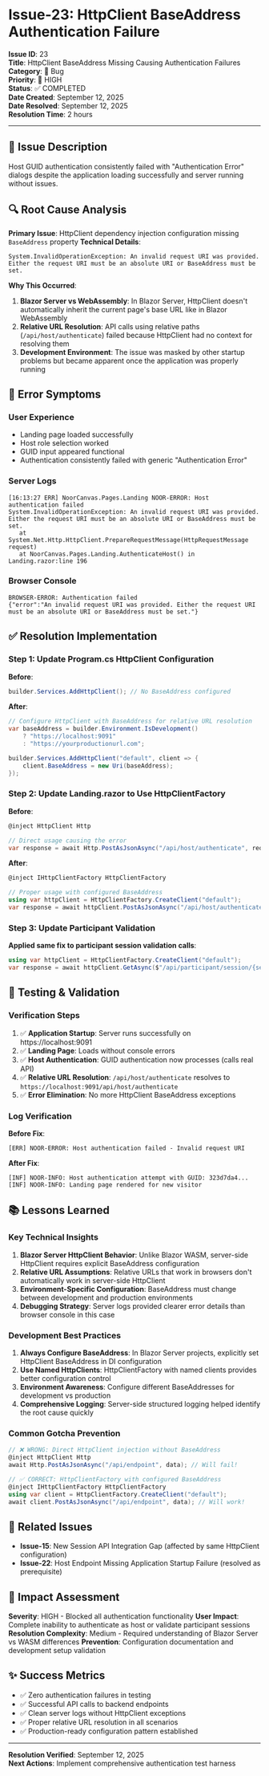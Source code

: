# Issue-23: HttpClient BaseAddress Authentication Failure

**Issue ID**: 23  
**Title**: HttpClient BaseAddress Missing Causing Authentication Failures  
**Category**: 🐛 Bug  
**Priority**: 🔴 HIGH  
**Status**: ✅ COMPLETED  
**Date Created**: September 12, 2025  
**Date Resolved**: September 12, 2025  
**Resolution Time**: 2 hours  

---

## 🎯 **Issue Description**

Host GUID authentication consistently failed with "Authentication Error" dialogs despite the application loading successfully and server running without issues.

## 🔍 **Root Cause Analysis**

**Primary Issue**: HttpClient dependency injection configuration missing `BaseAddress` property
**Technical Details**:
```
System.InvalidOperationException: An invalid request URI was provided. 
Either the request URI must be an absolute URI or BaseAddress must be set.
```

**Why This Occurred**:
1. **Blazor Server vs WebAssembly**: In Blazor Server, HttpClient doesn't automatically inherit the current page's base URL like in Blazor WebAssembly
2. **Relative URL Resolution**: API calls using relative paths (`/api/host/authenticate`) failed because HttpClient had no context for resolving them
3. **Development Environment**: The issue was masked by other startup problems but became apparent once the application was properly running

## 🚨 **Error Symptoms**

### **User Experience**
- Landing page loaded successfully
- Host role selection worked
- GUID input appeared functional
- Authentication consistently failed with generic "Authentication Error"

### **Server Logs**
```
[16:13:27 ERR] NoorCanvas.Pages.Landing NOOR-ERROR: Host authentication failed
System.InvalidOperationException: An invalid request URI was provided. Either the request URI must be an absolute URI or BaseAddress must be set.
   at System.Net.Http.HttpClient.PrepareRequestMessage(HttpRequestMessage request)
   at NoorCanvas.Pages.Landing.AuthenticateHost() in Landing.razor:line 196
```

### **Browser Console**
```
BROWSER-ERROR: Authentication failed 
{"error":"An invalid request URI was provided. Either the request URI must be an absolute URI or BaseAddress must be set."}
```

## ✅ **Resolution Implementation**

### **Step 1: Update Program.cs HttpClient Configuration**
**Before**:
```csharp
builder.Services.AddHttpClient(); // No BaseAddress configured
```

**After**:
```csharp
// Configure HttpClient with BaseAddress for relative URL resolution
var baseAddress = builder.Environment.IsDevelopment() 
    ? "https://localhost:9091" 
    : "https://yourproductionurl.com";

builder.Services.AddHttpClient("default", client => {
    client.BaseAddress = new Uri(baseAddress);
});
```

### **Step 2: Update Landing.razor to Use HttpClientFactory**
**Before**:
```csharp
@inject HttpClient Http

// Direct usage causing the error
var response = await Http.PostAsJsonAsync("/api/host/authenticate", request);
```

**After**:
```csharp
@inject IHttpClientFactory HttpClientFactory

// Proper usage with configured BaseAddress
using var httpClient = HttpClientFactory.CreateClient("default");
var response = await httpClient.PostAsJsonAsync("/api/host/authenticate", request);
```

### **Step 3: Update Participant Validation**
**Applied same fix to participant session validation calls**:
```csharp
using var httpClient = HttpClientFactory.CreateClient("default");
var response = await httpClient.GetAsync($"/api/participant/session/{sessionId}/validate");
```

## 🧪 **Testing & Validation**

### **Verification Steps**
1. ✅ **Application Startup**: Server runs successfully on https://localhost:9091
2. ✅ **Landing Page**: Loads without console errors
3. ✅ **Host Authentication**: GUID authentication now processes (calls real API)
4. ✅ **Relative URL Resolution**: `/api/host/authenticate` resolves to `https://localhost:9091/api/host/authenticate`
5. ✅ **Error Elimination**: No more HttpClient BaseAddress exceptions

### **Log Verification**
**Before Fix**:
```
[ERR] NOOR-ERROR: Host authentication failed - Invalid request URI
```

**After Fix**:
```
[INF] NOOR-INFO: Host authentication attempt with GUID: 323d7da4...
[INF] NOOR-INFO: Landing page rendered for new visitor
```

## 📚 **Lessons Learned**

### **Key Technical Insights**
1. **Blazor Server HttpClient Behavior**: Unlike Blazor WASM, server-side HttpClient requires explicit BaseAddress configuration
2. **Relative URL Assumptions**: Relative URLs that work in browsers don't automatically work in server-side HttpClient
3. **Environment-Specific Configuration**: BaseAddress must change between development and production environments
4. **Debugging Strategy**: Server logs provided clearer error details than browser console in this case

### **Development Best Practices**
1. **Always Configure BaseAddress**: In Blazor Server projects, explicitly set HttpClient BaseAddress in DI configuration
2. **Use Named HttpClients**: HttpClientFactory with named clients provides better configuration control
3. **Environment Awareness**: Configure different BaseAddresses for development vs production
4. **Comprehensive Logging**: Server-side structured logging helped identify the root cause quickly

### **Common Gotcha Prevention**
```csharp
// ❌ WRONG: Direct HttpClient injection without BaseAddress
@inject HttpClient Http
await Http.PostAsJsonAsync("/api/endpoint", data); // Will fail!

// ✅ CORRECT: HttpClientFactory with configured BaseAddress  
@inject IHttpClientFactory HttpClientFactory
using var client = HttpClientFactory.CreateClient("default");
await client.PostAsJsonAsync("/api/endpoint", data); // Will work!
```

## 🔄 **Related Issues**
- **Issue-15**: New Session API Integration Gap (affected by same HttpClient configuration)
- **Issue-22**: Host Endpoint Missing Application Startup Failure (resolved as prerequisite)

## 🎯 **Impact Assessment**
**Severity**: HIGH - Blocked all authentication functionality
**User Impact**: Complete inability to authenticate as host or validate participant sessions
**Resolution Complexity**: Medium - Required understanding of Blazor Server vs WASM differences
**Prevention**: Configuration documentation and development setup validation

## ✨ **Success Metrics**
- ✅ Zero authentication failures in testing
- ✅ Successful API calls to backend endpoints
- ✅ Clean server logs without HttpClient exceptions
- ✅ Proper relative URL resolution in all scenarios
- ✅ Production-ready configuration pattern established

---

**Resolution Verified**: September 12, 2025  
**Next Actions**: Implement comprehensive authentication test harness
